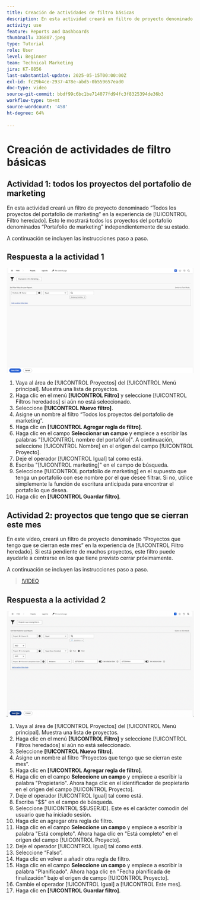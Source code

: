 ```yaml
---
title: Creación de actividades de filtro básicas
description: En esta actividad creará un filtro de proyecto denominado "Todos los proyectos del portafolio de marketing" y otro filtro de proyecto denominado "Proyectos de mi propiedad que cierran este mes".
activity: use
feature: Reports and Dashboards
thumbnail: 336807.jpeg
type: Tutorial
role: User
level: Beginner
team: Technical Marketing
jira: KT-8856
last-substantial-update: 2025-05-15T00:00:00Z
exl-id: fc29b4ce-2937-478e-abd5-0b559657ead0
doc-type: video
source-git-commit: bbdf99c6bc1be714077fd94fc3f8325394de36b3
workflow-type: tm+mt
source-wordcount: '458'
ht-degree: 64%

---
```


# Creación de actividades de filtro básicas


## Actividad 1: todos los proyectos del portafolio de marketing

En esta actividad creará un filtro de proyecto denominado “Todos los proyectos del portafolio de marketing” en la experiencia de [!UICONTROL Filtro heredado]. Esto le mostrará todos los proyectos del portafolio denominados “Portafolio de marketing” independientemente de su estado.

A continuación se incluyen las instrucciones paso a paso.

## Respuesta a la actividad 1

![Imagen de la pantalla para crear un nuevo filtro](assets/basic-filter-activity-1.png)

1. Vaya al área de [!UICONTROL Proyectos] del [!UICONTROL Menú principal]. Muestra una lista de proyectos.
1. Haga clic en el menú **[!UICONTROL Filtro]** y seleccione [!UICONTROL Filtros heredados] si aún no está seleccionado.
1. Seleccione **[!UICONTROL Nuevo filtro]**.
1. Asigne un nombre al filtro “Todos los proyectos del portafolio de marketing”.
1. Haga clic en **[!UICONTROL Agregar regla de filtro]**.
1. Haga clic en el campo **Seleccionar un campo** y empiece a escribir las palabras &quot;[!UICONTROL nombre del portafolio]&quot;. A continuación, seleccione [!UICONTROL Nombre] en el origen del campo [!UICONTROL Proyecto].
1. Deje el operador [!UICONTROL Igual] tal como está.
1. Escriba &quot;[!UICONTROL marketing]&quot; en el campo de búsqueda.
1. Seleccione [!UICONTROL portafolio de marketing] en el supuesto que tenga un portafolio con ese nombre por el que desee filtrar. Si no, utilice simplemente la función de escritura anticipada para encontrar el portafolio que desea.
1. Haga clic en **[!UICONTROL Guardar filtro]**.

## Actividad 2: proyectos que tengo que se cierran este mes

En este vídeo, creará un filtro de proyecto denominado “Proyectos que tengo que se cierran este mes” en la experiencia de [!UICONTROL Filtro heredado]. Si está pendiente de muchos proyectos, este filtro puede ayudarle a centrarse en los que tiene previsto cerrar próximamente.

A continuación se incluyen las instrucciones paso a paso.

>[!VIDEO](https://video.tv.adobe.com/v/336807/?quality=12&learn=on&enablevpops=1)

## Respuesta a la actividad 2

![Imagen de la pantalla para crear un nuevo filtro](assets/basic-filter-activity-2.png)

1. Vaya al área de [!UICONTROL Proyectos] del [!UICONTROL Menú principal]. Muestra una lista de proyectos.
1. Haga clic en el menú **[!UICONTROL Filtro]** y seleccione [!UICONTROL Filtros heredados] si aún no está seleccionado.
1. Seleccione **[!UICONTROL Nuevo filtro]**.
1. Asigne un nombre al filtro “Proyectos que tengo que se cierran este mes”.
1. Haga clic en **[!UICONTROL Agregar regla de filtro]**.
1. Haga clic en el campo **Seleccione un campo** y empiece a escribir la palabra &quot;Propietario&quot;. Ahora haga clic en el identificador de propietario en el origen del campo [!UICONTROL Proyecto].
1. Deje el operador [!UICONTROL Igual] tal como está.
1. Escriba &quot;$$&quot; en el campo de búsqueda.
1. Seleccione [!UICONTROL $$USER.ID]. Este es el carácter comodín del usuario que ha iniciado sesión.
1. Haga clic en agregar otra regla de filtro.
1. Haga clic en el campo **Seleccione un campo** y empiece a escribir la palabra &quot;Está completo&quot;. Ahora haga clic en &quot;Está completo&quot; en el origen del campo [!UICONTROL Proyecto].
1. Deje el operador [!UICONTROL Igual] tal como está.
1. Seleccione “Falso”.
1. Haga clic en volver a añadir otra regla de filtro.
1. Haga clic en el campo **Seleccione un campo** y empiece a escribir la palabra &quot;Planificado&quot;. Ahora haga clic en &quot;Fecha planificada de finalización&quot; bajo el origen de campo [!UICONTROL Proyecto].
1. Cambie el operador [!UICONTROL Igual] a [!UICONTROL Este mes].
1. Haga clic en **[!UICONTROL Guardar filtro]**.
